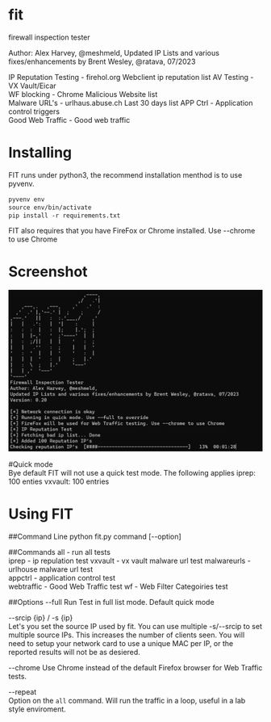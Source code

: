 # fit
firewall inspection tester

Author: Alex Harvey, @meshmeld, 
Updated IP Lists and various fixes/enhancements by Brent Wesley, @ratava, 07/2023

IP Reputation Testing - firehol.org Webclient ip reputation list
AV Testing - VX Vault/Eicar  
WF blocking - Chrome Malicious Website list  
Malware URL's - urlhaus.abuse.ch Last 30 days list
APP Ctrl - Application control triggers  
Good Web Traffic - Good web traffic   
# Installing

FIT runs under python3, the recommend installation menthod is to use pyvenv. 

```
pyvenv env
source env/bin/activate
pip install -r requirements.txt
```

FIT also requires that you have FireFox or Chrome installed. Use --chrome to use Chrome 

# Screenshot

![screenshot](https://github.com/ratava/fit/blob/main/screenshot.png)

#Quick mode  
Bye default FIT will not use a quick test mode. The following applies
  iprep: 100 enties
  vxvault: 100 entries
  

# Using FIT
##Command Line
python fit.py command [--option] 

##Commands
all - run all tests  
iprep - ip repulation test
vxvault - vx vault malware url test
malwareurls - urlhouse malware url test  
appctrl - application control test  
webtraffic - Good Web Traffic test
wf - Web Filter Categoiries test

##Options
--full
  Run Test in full list mode. Default quick mode

--srcip {ip} / -s {ip}  
  Let's you set the source IP used by fit. You can use multiple -s/--srcip to set multiple source IPs. This increases the number of clients seen. You will need to setup your network card to use a unique MAC per IP, or the reported results will not be as desiered.

--chrome
  Use Chrome instead of the default Firefox browser for Web Traffic tests.

--repeat  
  Option on the ```all``` command. Will run the traffic in a loop, useful in a lab style enviroment. 
